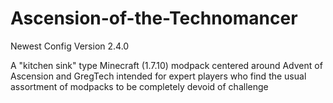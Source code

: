 # Ascension-of-the-Technomancer
Newest Config Version 2.4.0

A "kitchen sink" type Minecraft (1.7.10) modpack centered around Advent of Ascension and GregTech intended for expert players who find the usual assortment of modpacks to be completely devoid of challenge
